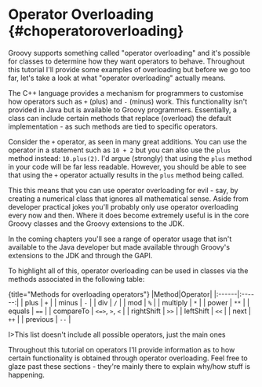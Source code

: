 # Operator Overloading {#choperatoroverloading}

Groovy supports something called "operator overloading" and it's possible for classes to determine how they want operators to behave. Throughout this tutorial I'll provide some examples of overloading but before we go too far, let's take a look at what "operator overloading" actually means.

The C++ language provides a mechanism for programmers to customise how operators such as `+` (plus) and `-` (minus) work. This functionality isn't provided in Java but is available to Groovy programmers. Essentially, a class can include certain methods that replace (overload) the default implementation - as such methods are tied to specific operators.

Consider the `+` operator, as seen in many great additions. You can use the operator in a statement such as `10 + 2` but you can also use the `plus` method instead: `10.plus(2)`. I'd argue (strongly) that using the `plus` method in your code will be far less readable. However, you should be able to see that using the `+` operator actually results in the `plus` method being called.

This this means that you can use operator overloading for evil - say, by creating a numerical class that ignores all mathematical sense. Aside from developer practical jokes you'll probably only use operator overloading every now and then. Where it does become extremely useful is in the core Groovy classes and the Groovy extensions to the JDK.

In the coming chapters you'll see a range of operator usage that isn't available to the Java developer but made available through Groovy's extensions to the JDK and through the GAPI.

To highlight all of this, operator overloading can be used in classes via the methods associated in the following table:

{title="Methods for overloading operators"}
|Method|Operator|
|:------|:------:|
| plus	| `+`	|
| minus	| `-`	|
| div	| `/`	|
| mod	| `%`	|
| multiply	| `*`	|
| power	| `**`	|
| equals	| `==`	|
| compareTo	| `<=>`, `>`, `<`	|
| rightShift	| `>>`	|
| leftShift	| `<<`	|
| next	| `++`	|
| previous	| `--`	|

I>This list doesn't include all possible operators, just the main ones

Throughout this tutorial on operators I'll provide information as to how certain functionality is obtained through operator overloading. Feel free to glaze past these sections - they're mainly there to explain why/how stuff is happening.
